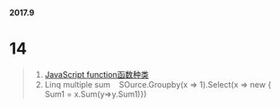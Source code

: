 
#### 2017.9

# 14
> 1. [JavaScript function函数种类](http://www.cnblogs.com/polk6/p/3284839.html)
> 2. Linq multiple sum
    SOurce.Groupby(x => 1).Select(x => new { Sum1 = x.Sum(y=>y.Sum1)})
